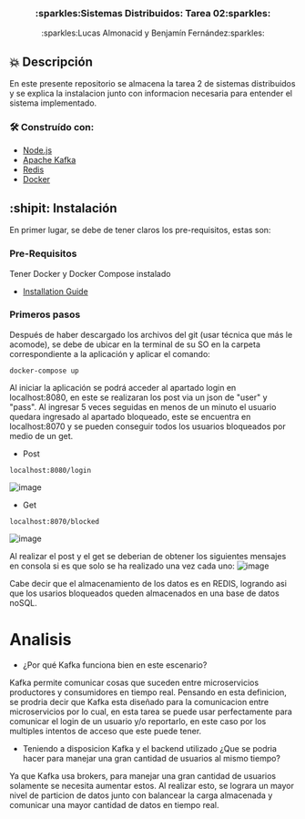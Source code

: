 <br />
<div align="center">

  <h3 align="center">:sparkles:Sistemas Distribuidos: Tarea 02:sparkles:</h3>

  <p align="center">
    :sparkles:Lucas Almonacid y Benjamín Fernández:sparkles:
  </p>
</div>

## :boom: Descripción

En este presente repositorio se almacena la tarea 2 de sistemas distribuidos y se explica la instalacion junto con informacion necesaria para entender el sistema implementado.

### 🛠 Construído con:


* [Node.js](https://nodejs.org/es/)
* [Apache Kafka](https://kafka.apache.org)
* [Redis](https://redis.io)
* [Docker](https://www.docker.com)

## :shipit: Instalación

En primer lugar, se debe de tener claros los pre-requisitos, estas son:

### Pre-Requisitos

Tener Docker y Docker Compose instalado
* [Installation Guide](https://docs.docker.com/compose/install/)

### Primeros pasos

Después de haber descargado los archivos del git (usar técnica que más le acomode), se debe de ubicar en la terminal de su SO en la carpeta correspondiente a la aplicación y aplicar el comando:
```curl
docker-compose up
```
Al iniciar la aplicación se podrá acceder al apartado login en localhost:8080, en este se realizaran los post via un json de "user" y "pass". Al ingresar 5 veces seguidas en menos de un minuto el usuario quedara ingresado al apartado bloqueado, este se encuentra en localhost:8070 y se pueden conseguir todos los usuarios bloqueados por medio de un get.

* Post

```curl
localhost:8080/login
```
![image](https://user-images.githubusercontent.com/90724923/169911467-48ead155-f71d-47a8-90df-fc24fa6d9d02.png)

* Get

```curl
localhost:8070/blocked
```
![image](https://user-images.githubusercontent.com/90724923/169911550-da9af489-4923-4e8e-8271-e855808bf440.png)

Al realizar el post y el get se deberian de obtener los siguientes mensajes en consola si es que solo se ha realizado una vez cada uno:
![image](https://user-images.githubusercontent.com/90724923/169911864-d9fffd6c-6305-45da-82d0-a00d3d97bfe2.png)

Cabe decir que el almacenamiento de los datos es en REDIS, logrando asi que los usarios bloqueados queden almacenados en una base de datos noSQL.

# Analisis

* ¿Por qué Kafka funciona bien en este escenario? 

Kafka permite comunicar cosas que suceden entre microservicios productores y consumidores en tiempo real. Pensando en esta definicion, se prodria decir que Kafka esta diseñado para la comunicacion entre microservicios por lo cual, en esta tarea se puede usar perfectamente para comunicar el login de un usuario y/o reportarlo, en este caso por los multiples intentos de acceso que este puede tener.

* Teniendo a disposicion Kafka y el backend utilizado ¿Que se podria hacer para manejar una gran cantidad de usuarios al mismo tiempo?

Ya que Kafka usa brokers, para manejar una gran cantidad de usuarios solamente se necesita aumentar estos. Al realizar esto, se lograra un mayor nivel de particion de datos junto con balancear la carga almacenada y comunicar una mayor cantidad de datos en tiempo real.
